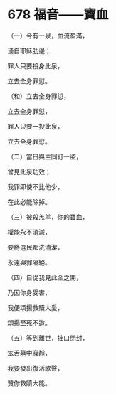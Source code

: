 # 678 福音——寶血

（一）今有一泉，血流盈滿，

湧自耶穌肋邊；

罪人只要投身此泉，

立去全身罪愆。

（和）立去全身罪愆，

立去全身罪愆，

罪人只要一投此泉，

立去全身罪愆。

（二）當日與主同釘一盜，

曾見此泉功效；

我罪即使不比他少，

在此必能除掉。

（三）被殺羔羊，你的寶血，

權能永不消減，

要將選民都洗清潔，

永遠與罪隔絕。

（四）自從我見此全之開，

乃因你身受害，

我便頌揚救贖大愛，

頌揚至死不迨。

（五）等到離世，拙口閉封，

笨舌墓中寂靜，

我要發出復活歌聲，

贊你救贖大能。

